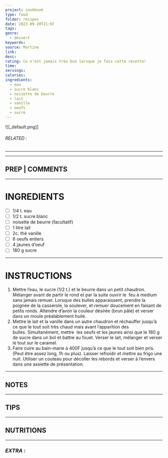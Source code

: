 ```yaml
---
project: cookbook
type: food
folder: recipes
date: 2023-09-20T21:07
tags: 
genre:
  - dessert
keywords: 
source: Martine
link: 
desc: 
rating: Ce n’est jamais très bon lorsque je fais cette recette!
time: 
servings: 
calories: 
ingredients:
  - eau
  - sucre blanc
  - noisette de beurre
  - lait
  - vanille
  - oeufs
  - sucre
---
```


![[_default.png]]
###### *RELATED* : 
---


---
## PREP | COMMENTS



---
# INGREDIENTS

- [ ] 1/4 t. eau
- [ ] 1/2 t. sucre blanc
- [ ] noisette de beurre (facultatif)
- [ ] 1 litre lait
- [ ] 2c. thé vanille
- [ ] 6 oeufs entiers 
- [ ] 4 jaunes d’oeuf
- [ ] 180 g sucre

---
# INSTRUCTIONS

1. Mettre l’eau, le sucre (1/2 t.) et le beurre dans un petit chaudron. Mélanger avant de partir le rond et par la suite ouvrir le  feu à medium sans jamais remuer. Lorsque des bulles apparaissent, prendre la poignée de la casserole, la soulever, et remuer doucement en faisant de petits ronds. Attendre d’avoir la couleur désirée (brun pâle) et verser dans un moule préalablement huilé.
2. Mettre le lait et la vanille dans un autre chaudron et réchauffer jusqu’à ce que le tout soit très chaud mais avant l’apparition des bulles. Simultanément, mettre  les oeufs et les jaunes ainsi que le 180 g de sucre dans un bol et battre au fouet. Verser le lait, mélanger et verser le tout sur le caramel. 
3. Faire cuire au bain-marie à 400F jusqu’à ce que le tout soit bien pris. (Peut être assez long, 1h ou plus). Laisser refroidir et mettre au frigo une nuit. Utiliser un couteau pour décoller les rebords et verser à l’envers dans une assiette de présentation.

---
## NOTES



---
## TIPS



---
## NUTRITIONS



---
### *EXTRA* :



